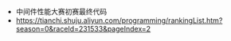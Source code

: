 - 中间件性能大赛初赛最终代码
- https://tianchi.shuju.aliyun.com/programming/rankingList.htm?season=0&raceId=231533&pageIndex=2
